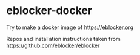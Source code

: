 # eblocker-docker

Try to make a docker image of https://eblocker.org

Repos and installation instructions taken from https://github.com/eblocker/eblocker
